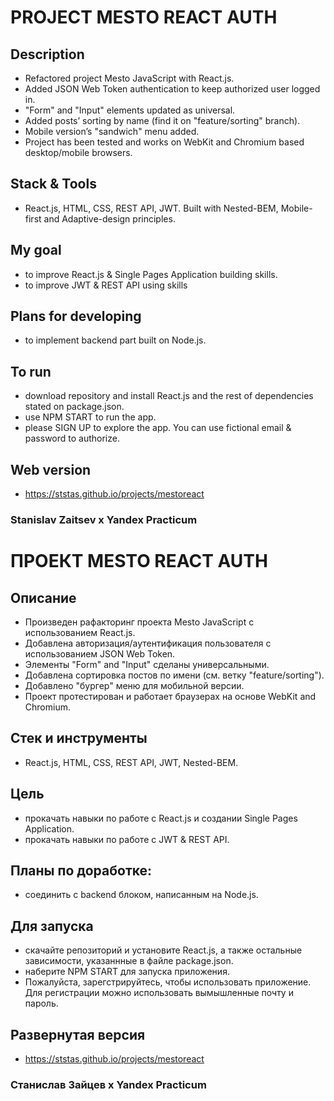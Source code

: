 # PROJECT MESTO REACT AUTH

## Description
* Refactored project Mesto JavaScript with React.js.
* Added JSON Web Token authentication to keep authorized user logged in.
* "Form" and "Input" elements updated as universal. 
* Added posts’ sorting by name (find it on "feature/sorting" branch).
* Mobile version’s "sandwich" menu added.
* Project has been tested and works on WebKit and Chromium based desktop/mobile browsers.

## Stack & Tools
* React.js, HTML, CSS, REST API, JWT. Built with Nested-BEM, Mobile-first and Adaptive-design principles.

## My goal
* to improve React.js & Single Pages Application building skills.
* to improve JWT & REST API using skills

## Plans for developing
* to implement backend part built on Node.js.

## To run
* download repository and install React.js and the rest of dependencies stated on package.json.
* use NPM START to run the app.
* please SIGN UP to explore the app. You can use fictional email & password to authorize.

## Web version
* https://ststas.github.io/projects/mestoreact

### Stanislav Zaitsev х Yandex Practicum 


# ПРОЕКТ MESTO REACT AUTH

## Описание
* Произведен рафакторинг проекта Mesto JavaScript с использованием React.js.
* Добавлена авторизация/аутентификация пользователя с использованием JSON Web Token.
* Элементы "Form" and "Input" сделаны универсальными. 
* Добавлена сортировка постов по имени (см. ветку "feature/sorting").
* Добавлено "бургер" меню для мобильной версии.
* Проект протестирован и работает браузерах на основе WebKit and Chromium.

## Стек и инструменты
* React.js, HTML, CSS, REST API, JWT, Nested-BEM.

## Цель
* прокачать навыки по работе с React.js и создании Single Pages Application.
* прокачать навыки по работе с JWT & REST API.

## Планы по доработке:  
* соединить c backend блоком, написанным на Node.js.

## Для запуска
* скачайте репозиторий и установите React.js, а также остальные зависимости, указаннные в файле package.json.
* наберите NPM START для запуска приложения.
* Пожалуйста, зарегстрируйтесь, чтобы использовать приложение. Для регистрации можно использовать вымышленные почту и пароль.

## Развернутая версия
* https://ststas.github.io/projects/mestoreact

### Станислав Зайцев х Yandex Practicum 

